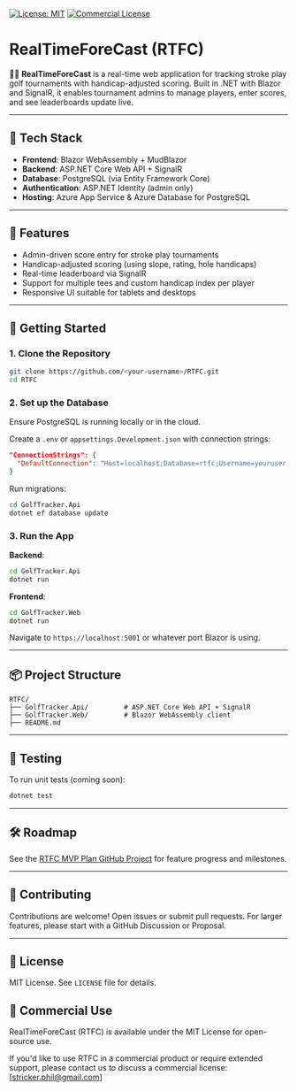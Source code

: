 [![License: MIT](https://img.shields.io/badge/license-MIT-blue.svg)](LICENSE)
[![Commercial License](https://img.shields.io/badge/license-commercial-yellow.svg)](#-commercial-use)

# RealTimeForeCast (RTFC)

🏌️‍♂️ **RealTimeForeCast** is a real-time web application for tracking stroke play golf tournaments with handicap-adjusted scoring. Built in .NET with Blazor and SignalR, it enables tournament admins to manage players, enter scores, and see leaderboards update live.

---

## 🔧 Tech Stack

- **Frontend**: Blazor WebAssembly + MudBlazor
- **Backend**: ASP.NET Core Web API + SignalR
- **Database**: PostgreSQL (via Entity Framework Core)
- **Authentication**: ASP.NET Identity (admin only)
- **Hosting**: Azure App Service & Azure Database for PostgreSQL

---

## 🎯 Features

- Admin-driven score entry for stroke play tournaments
- Handicap-adjusted scoring (using slope, rating, hole handicaps)
- Real-time leaderboard via SignalR
- Support for multiple tees and custom handicap index per player
- Responsive UI suitable for tablets and desktops

---

## 🚀 Getting Started

### 1. Clone the Repository

```bash
git clone https://github.com/<your-username>/RTFC.git
cd RTFC
```

### 2. Set up the Database

Ensure PostgreSQL is running locally or in the cloud.

Create a `.env` or `appsettings.Development.json` with connection strings:
```json
"ConnectionStrings": {
  "DefaultConnection": "Host=localhost;Database=rtfc;Username=youruser;Password=yourpass"
}
```

Run migrations:

```bash
cd GolfTracker.Api
dotnet ef database update
```

### 3. Run the App

**Backend**:
```bash
cd GolfTracker.Api
dotnet run
```

**Frontend**:
```bash
cd GolfTracker.Web
dotnet run
```

Navigate to `https://localhost:5001` or whatever port Blazor is using.

---

## 📦 Project Structure

```text
RTFC/
├── GolfTracker.Api/         # ASP.NET Core Web API + SignalR
├── GolfTracker.Web/         # Blazor WebAssembly client
├── README.md
```

---

## 🧪 Testing

To run unit tests (coming soon):

```bash
dotnet test
```

---

## 🛠️ Roadmap

See the [RTFC MVP Plan GitHub Project](https://github.com/users/pstricker/projects/3) for feature progress and milestones.

---

## 🤝 Contributing

Contributions are welcome! Open issues or submit pull requests. For larger features, please start with a GitHub Discussion or Proposal.

---

## 📄 License

MIT License. See `LICENSE` file for details.

## 💼 Commercial Use

RealTimeForeCast (RTFC) is available under the MIT License for open-source use.

If you'd like to use RTFC in a commercial product or require extended support, please contact us to discuss a commercial license: [stricker.phil@gmail.com]